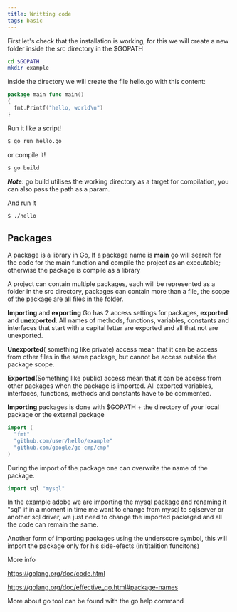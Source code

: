 ```yaml
---
title: Writting code
tags: basic
---
```


First let's check that the installation is working, for this we will create a new folder inside the src directory in the $GOPATH

```bash
cd $GOPATH
mkdir example
```

inside the directory we will create the file hello.go with this content:

```go
package main func main()
{
  fmt.Printf("hello, world\n")
}
```

Run it like a script!

```bash
$ go run hello.go
```

or compile it!

```bash
$ go build
```

**_Note_**: go build utilises the working directory as a target for compilation, you can also pass the path as a param.

And run it

```bash
$ ./hello
```

## Packages

A package is a library in Go, If a package name is **main** go will search for the code for the main function and compile the project as an executable; otherwise the package is compile as a library

A project can contain multiple packages, each will be represented as a folder in the src directory, packages can contain more than a file, the scope of the package are all files in the folder.


**Importing** and **exporting** Go has 2 access settings for packages, **exported** and **unexported**. All names of methods, functions, variables, constants and interfaces that start with a capital letter are exported and all that not are unexported.

**Unexported**( something like private) access mean that it can be access from other files in the same package, but cannot be access outside the package scope.

**Exported**(Something like public) access mean that it can be access from other packages when the package is imported. All exported variables, interfaces, functions, methods and constants have to be commented.

**Importing** packages is done with $GOPATH + the directory of your local package or the external package

```go
import (
  "fmt"
  "github.com/user/hello/example"
  "github.com/google/go-cmp/cmp"
)
```

During the import of the package one can overwrite the name of the package.

```go
import sql "mysql"
```
In the example adobe we are importing the mysql package and renaming it "sql" if in a moment in time me want to change from mysql to sqlserver or another sql driver, we just need to change the imported packaged and all the code can remain the same.

Another form of importing packages using the underscore symbol, this will import the package only for his side-efects (inititalition funcitons)

More info

<https://golang.org/doc/code.html>

<https://golang.org/doc/effective_go.html#package-names>

More about go tool can be found with the go help command
